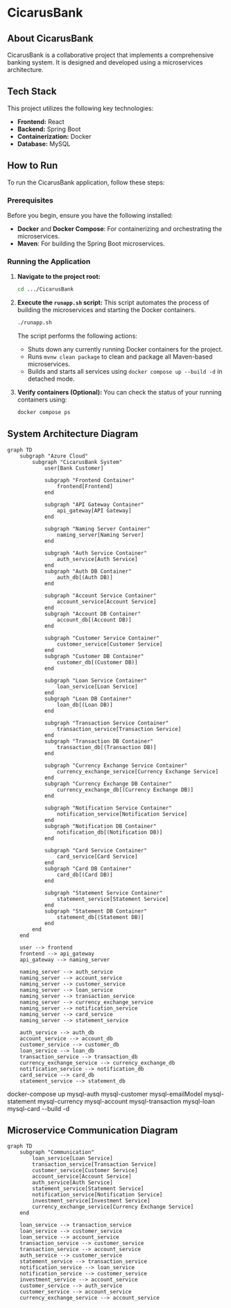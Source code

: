 # CicarusBank

## About CicarusBank

CicarusBank is a collaborative project that implements a comprehensive banking system. It is designed and developed
using a microservices architecture.

## Tech Stack

This project utilizes the following key technologies:

* **Frontend:** React
* **Backend:** Spring Boot
* **Containerization:** Docker
* **Database:** MySQL

## How to Run

To run the CicarusBank application, follow these steps:

### Prerequisites

Before you begin, ensure you have the following installed:

* **Docker** and **Docker Compose**: For containerizing and orchestrating the microservices.
* **Maven**: For building the Spring Boot microservices.

### Running the Application

1. **Navigate to the project root:**
   ```bash
   cd .../CicarusBank
   ```

2. **Execute the `runapp.sh` script:**
   This script automates the process of building the microservices and starting the Docker containers.
   ```bash
   ./runapp.sh
   ```

   The script performs the following actions:
    * Shuts down any currently running Docker containers for the project.
    * Runs `mvnw clean package` to clean and package all Maven-based microservices.
    * Builds and starts all services using `docker compose up --build -d` in detached mode.

3. **Verify containers (Optional):**
   You can check the status of your running containers using:
   ```bash
   docker compose ps
   ```

## System Architecture Diagram

```mermaid
graph TD
    subgraph "Azure Cloud"
        subgraph "CicarusBank System"
            user[Bank Customer]

            subgraph "Frontend Container"
                frontend[Frontend]
            end

            subgraph "API Gateway Container"
                api_gateway[API Gateway]
            end

            subgraph "Naming Server Container"
                naming_server[Naming Server]
            end

            subgraph "Auth Service Container"
                auth_service[Auth Service]
            end
            subgraph "Auth DB Container"
                auth_db[(Auth DB)]
            end

            subgraph "Account Service Container"
                account_service[Account Service]
            end
            subgraph "Account DB Container"
                account_db[(Account DB)]
            end

            subgraph "Customer Service Container"
                customer_service[Customer Service]
            end
            subgraph "Customer DB Container"
                customer_db[(Customer DB)]
            end

            subgraph "Loan Service Container"
                loan_service[Loan Service]
            end
            subgraph "Loan DB Container"
                loan_db[(Loan DB)]
            end

            subgraph "Transaction Service Container"
                transaction_service[Transaction Service]
            end
            subgraph "Transaction DB Container"
                transaction_db[(Transaction DB)]
            end

            subgraph "Currency Exchange Service Container"
                currency_exchange_service[Currency Exchange Service]
            end
            subgraph "Currency Exchange DB Container"
                currency_exchange_db[(Currency Exchange DB)]
            end

            subgraph "Notification Service Container"
                notification_service[Notification Service]
            end
            subgraph "Notification DB Container"
                notification_db[(Notification DB)]
            end

            subgraph "Card Service Container"
                card_service[Card Service]
            end
            subgraph "Card DB Container"
                card_db[(Card DB)]
            end

            subgraph "Statement Service Container"
                statement_service[Statement Service]
            end
            subgraph "Statement DB Container"
                statement_db[(Statement DB)]
            end
        end
    end

    user --> frontend
    frontend --> api_gateway
    api_gateway --> naming_server

    naming_server --> auth_service
    naming_server --> account_service
    naming_server --> customer_service
    naming_server --> loan_service
    naming_server --> transaction_service
    naming_server --> currency_exchange_service
    naming_server --> notification_service
    naming_server --> card_service
    naming_server --> statement_service

    auth_service --> auth_db
    account_service --> account_db
    customer_service --> customer_db
    loan_service --> loan_db
    transaction_service --> transaction_db
    currency_exchange_service --> currency_exchange_db
    notification_service --> notification_db
    card_service --> card_db
    statement_service --> statement_db
```

docker-compose up mysql-auth mysql-customer mysql-emailModel mysql-statement mysql-currency mysql-account
mysql-transaction mysql-loan mysql-card --build -d

## Microservice Communication Diagram

```mermaid
graph TD
    subgraph "Communication"
        loan_service[Loan Service]
        transaction_service[Transaction Service]
        customer_service[Customer Service]
        account_service[Account Service]
        auth_service[Auth Service]
        statement_service[Statement Service]
        notification_service[Notification Service]
        investment_service[Investment Service]
        currency_exchange_service[Currency Exchange Service]
    end

    loan_service --> transaction_service
    loan_service --> customer_service
    loan_service --> account_service
    transaction_service --> customer_service
    transaction_service --> account_service
    auth_service --> customer_service
    statement_service --> transaction_service
    notification_service --> loan_service
    notification_service --> customer_service
    investment_service --> account_service
    customer_service --> auth_service
    customer_service --> account_service
    currency_exchange_service --> account_service
```

[//]: # (## System Architecture Diagram &#40;Architecture Beta&#41;)

[//]: # (```mermaid)

[//]: # (architecture-beta)

[//]: # (    group AccountDbContainer[Container])

[//]: # (    service accountMs&#40;internet&#41;[AccountMs] in AccountDbContainer)

[//]: # ()

[//]: # ()

[//]: # (    group accountMsContainer[Container])

[//]: # (    service accountDb&#40;database&#41;[MySqlDb] in accountMsContainer)

[//]: # ()

[//]: # (    accountDb:L -- R:accountMs)

[//]: # ()

[//]: # (```)